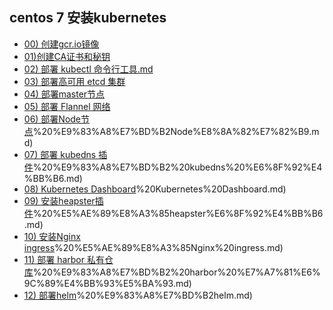 ## centos 7 安装kubernetes 
- [00) 创建gcr.io镜像](https://github.com/dlwangzg/k8s/blob/master/doc/00\)%20%E5%88%9B%E5%BB%BAgcr.io%E9%95%9C%E5%83%8F.md)
- [01)创建CA证书和秘钥](https://github.com/dlwangzg/k8s/blob/master/doc/01\)%E5%88%9B%E5%BB%BACA%E8%AF%81%E4%B9%A6%E5%92%8C%E7%A7%98%E9%92%A5.md)
- [02) 部署 kubectl 命令行工具.md](https://github.com/dlwangzg/k8s/blob/master/doc/02\)%20%E9%83%A8%E7%BD%B2%20kubectl%20%E5%91%BD%E4%BB%A4%E8%A1%8C%E5%B7%A5%E5%85%B7.md)
- [03) 部署高可用 etcd 集群](https://github.com/dlwangzg/k8s/blob/master/doc/03\)%20%E9%83%A8%E7%BD%B2%E9%AB%98%E5%8F%AF%E7%94%A8%20etcd%20%E9%9B%86%E7%BE%A4.md)
- [04) 部署master节点](https://github.com/dlwangzg/k8s/blob/master/doc/04\)%20%E9%83%A8%E7%BD%B2master%E8%8A%82%E7%82%B9.md)
- [05) 部署 Flannel 网络](https://github.com/dlwangzg/k8s/blob/master/doc/05\)%20%E9%83%A8%E7%BD%B2%20Flannel%20%E7%BD%91%E7%BB%9C.md)
- [06) 部署Node节点](https://github.com/dlwangzg/k8s/blob/master/doc/06)%20%E9%83%A8%E7%BD%B2Node%E8%8A%82%E7%82%B9.md)
- [07) 部署 kubedns 插件](https://github.com/dlwangzg/k8s/blob/master/doc/07)%20%E9%83%A8%E7%BD%B2%20kubedns%20%E6%8F%92%E4%BB%B6.md)
- [08) Kubernetes Dashboard](https://github.com/dlwangzg/k8s/blob/master/doc/08)%20Kubernetes%20Dashboard.md)
- [09) 安装heapster插件](https://github.com/dlwangzg/k8s/blob/master/doc/09)%20%E5%AE%89%E8%A3%85heapster%E6%8F%92%E4%BB%B6.md)
- [10) 安装Nginx ingress](https://github.com/dlwangzg/k8s/blob/master/doc/10)%20%E5%AE%89%E8%A3%85Nginx%20ingress.md)
- [11) 部署 harbor 私有仓库](https://github.com/dlwangzg/k8s/blob/master/doc/11)%20%E9%83%A8%E7%BD%B2%20harbor%20%E7%A7%81%E6%9C%89%E4%BB%93%E5%BA%93.md)
- [12) 部署helm](https://github.com/dlwangzg/k8s/blob/master/doc/12)%20%E9%83%A8%E7%BD%B2helm.md)
